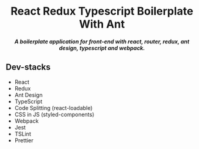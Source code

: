 <h1 align="center">React Redux Typescript Boilerplate With Ant</h1>

<h5 align="center">A boilerplate application for front-end with react, router, redux, ant design, typescript and webpack.</h5>

## Dev-stacks

- React
- Redux
- Ant Design
- TypeScript
- Code Splitting (react-loadable)
- CSS in JS (styled-components)
- Webpack
- Jest
- TSLint
- Prettier
